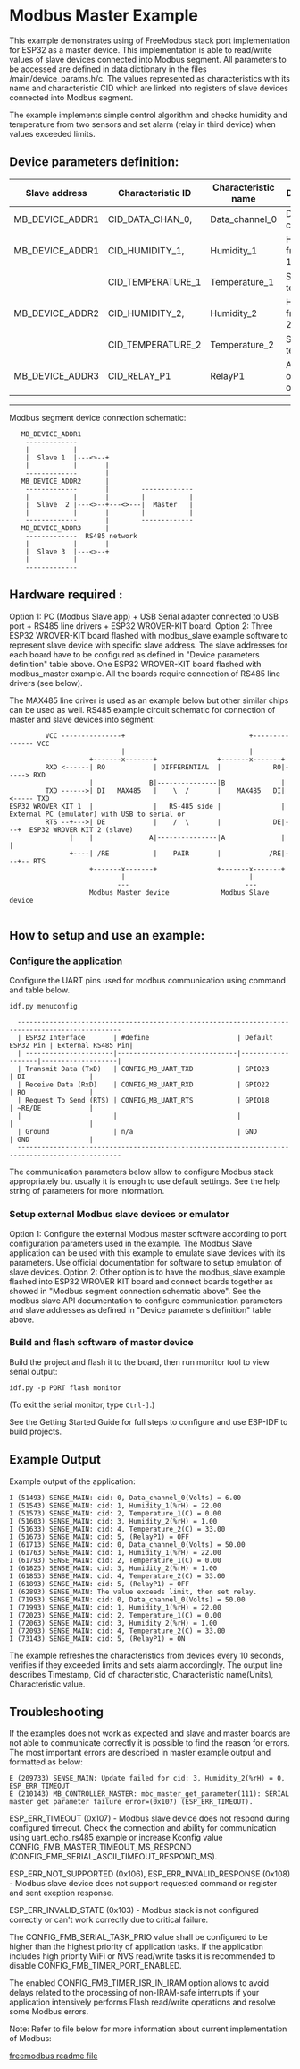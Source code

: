 # Modbus Master Example

This example demonstrates using of FreeModbus stack port implementation for ESP32 as a master device. 
This implementation is able to read/write values of slave devices connected into Modbus segment. All parameters to be accessed are defined in data dictionary in the files /main/device_params.h/c.
The values represented as characteristics with its name and characteristic CID which are linked into registers of slave devices connected into Modbus segment. 

The example implements simple control algorithm  and checks humidity and temperature from two sensors and set alarm (relay in third device) when values exceeded limits. 

Device parameters definition:
--------------------------------------------------------------------------------------------------
| Slave address       | Characteristic ID    | Characteristic name  | Description                |
| --------------------|----------------------|----------------------|----------------------------|
| MB_DEVICE_ADDR1     | CID_DATA_CHAN_0,     | Data_channel_0       | Data channel 1             |
| MB_DEVICE_ADDR1     | CID_HUMIDITY_1,      | Humidity_1           | Humidity from sensor 1     |
|                     | CID_TEMPERATURE_1    | Temperature_1        | Sensor 1 temperature       |
| MB_DEVICE_ADDR2     | CID_HUMIDITY_2,      | Humidity_2           | Humidity from sensor 2     |
|                     | CID_TEMPERATURE_2    | Temperature_2        | Sensor 2 temperature       |
| MB_DEVICE_ADDR3     | CID_RELAY_P1         | RelayP1              | Alarm Relay outputs on/off |
--------------------------------------------------------------------------------------------------

Modbus segment device connection schematic:
```
   MB_DEVICE_ADDR1
    -------------
    |           |   
    |  Slave 1  |---<>--+
    |           |       |
    -------------       |
   MB_DEVICE_ADDR2      |
    -------------       |        -------------
    |           |       |        |           |
    |  Slave  2 |---<>--+---<>---|  Master   |
    |           |       |        |           |
    -------------       |        -------------
   MB_DEVICE_ADDR3      |
    -------------  RS485 network
    |           |       |
    |  Slave 3  |---<>--+
    |           |
    -------------
```
    
## Hardware required :
Option 1:
PC (Modbus Slave app) + USB Serial adapter connected to USB port + RS485 line drivers + ESP32 WROVER-KIT board. 
Option 2:
Three ESP32 WROVER-KIT board flashed with modbus_slave example software to represent slave device with specific slave address. The slave addresses for each board have to be configured as defined in "Device parameters definition" table above.
One ESP32 WROVER-KIT board flashed with modbus_master example. All the boards require connection of RS485 line drivers (see below).

The MAX485 line driver is used as an example below but other similar chips can be used as well.
RS485 example circuit schematic for connection of master and slave devices into segment:
```
         VCC ---------------+                               +--------------- VCC
                            |                               |
                    +-------x-------+               +-------x-------+
         RXD <------| RO            | DIFFERENTIAL  |             RO|-----> RXD
                    |              B|---------------|B              |
         TXD ------>| DI   MAX485   |    \  /       |    MAX485   DI|<----- TXD
ESP32 WROVER KIT 1  |               |   RS-485 side |               |      External PC (emulator) with USB to serial or
         RTS --+--->| DE            |    /  \       |             DE|---+  ESP32 WROVER KIT 2 (slave)     
               |    |              A|---------------|A              |   |
               +----| /RE           |    PAIR       |            /RE|---+-- RTS
                    +-------x-------+               +-------x-------+
                            |                               |
                           ---                             --- 
                    Modbus Master device             Modbus Slave device
                           
```

## How to setup and use an example:

### Configure the application
Configure the UART pins used for modbus communication using command and table below.
```
idf.py menuconfig
```

```
  ------------------------------------------------------------------------------------------------
  | ESP32 Interface       | #define                      | Default ESP32 Pin | External RS485 Pin|
  | ----------------------|------------------------------|-------------------|-------------------|
  | Transmit Data (TxD)   | CONFIG_MB_UART_TXD           | GPIO23            | DI                |
  | Receive Data (RxD)    | CONFIG_MB_UART_RXD           | GPIO22            | RO                | 
  | Request To Send (RTS) | CONFIG_MB_UART_RTS           | GPIO18            | ~RE/DE            |
  |                       |                              |                   |                   |
  | Ground                | n/a                          | GND               | GND               |
  ------------------------------------------------------------------------------------------------
```
The communication parameters below allow to configure Modbus stack appropriately but usually it is enough to use default settings.
See the help string of parameters for more information.

### Setup external Modbus slave devices or emulator
Option 1:
Configure the external Modbus master software according to port configuration parameters used in the example. The Modbus Slave application can be used with this example to emulate slave devices with its parameters. Use official documentation for software to setup emulation of slave devices.
Option 2:
Other option is to have the modbus_slave example flashed into ESP32 WROVER KIT board and connect boards together as showed in "Modbus segment connection schematic above". See the modbus slave API documentation to configure communication parameters and slave addresses as defined in "Device parameters definition" table above.

### Build and flash software of master device
Build the project and flash it to the board, then run monitor tool to view serial output:
```
idf.py -p PORT flash monitor
```

(To exit the serial monitor, type ``Ctrl-]``.)

See the Getting Started Guide for full steps to configure and use ESP-IDF to build projects.

## Example Output
Example output of the application:
```
I (51493) SENSE_MAIN: cid: 0, Data_channel_0(Volts) = 6.00
I (51543) SENSE_MAIN: cid: 1, Humidity_1(%rH) = 22.00
I (51573) SENSE_MAIN: cid: 2, Temperature_1(C) = 0.00
I (51603) SENSE_MAIN: cid: 3, Humidity_2(%rH) = 1.00
I (51633) SENSE_MAIN: cid: 4, Temperature_2(C) = 33.00
I (51673) SENSE_MAIN: cid: 5, (RelayP1) = OFF
I (61713) SENSE_MAIN: cid: 0, Data_channel_0(Volts) = 50.00
I (61763) SENSE_MAIN: cid: 1, Humidity_1(%rH) = 22.00
I (61793) SENSE_MAIN: cid: 2, Temperature_1(C) = 0.00
I (61823) SENSE_MAIN: cid: 3, Humidity_2(%rH) = 1.00
I (61853) SENSE_MAIN: cid: 4, Temperature_2(C) = 33.00
I (61893) SENSE_MAIN: cid: 5, (RelayP1) = OFF
I (62893) SENSE_MAIN: The value exceeds limit, then set relay.
I (71953) SENSE_MAIN: cid: 0, Data_channel_0(Volts) = 50.00
I (71993) SENSE_MAIN: cid: 1, Humidity_1(%rH) = 22.00
I (72023) SENSE_MAIN: cid: 2, Temperature_1(C) = 0.00
I (72063) SENSE_MAIN: cid: 3, Humidity_2(%rH) = 1.00
I (72093) SENSE_MAIN: cid: 4, Temperature_2(C) = 33.00
I (73143) SENSE_MAIN: cid: 5, (RelayP1) = ON

```
The example refreshes the characteristics from devices every 10 seconds, verifies if they exceeded limits and sets alarm accordingly. The output line describes Timestamp, Cid of characteristic, Characteristic name(Units), Characteristic value.

## Troubleshooting

If the examples does not work as expected and slave and master boards are not able to communicate correctly it is possible to find the reason for errors.
The most important errors are described in master example output and formatted as below:

```
E (209733) SENSE_MAIN: Update failed for cid: 3, Humidity_2(%rH) = 0, ESP_ERR_TIMEOUT
E (210143) MB_CONTROLLER_MASTER: mbc_master_get_parameter(111): SERIAL master get parameter failure error=(0x107) (ESP_ERR_TIMEOUT).
```

ESP_ERR_TIMEOUT (0x107) - Modbus slave device does not respond during configured timeout. Check the connection and ability for communication using uart_echo_rs485 example or increase
Kconfig value CONFIG_FMB_MASTER_TIMEOUT_MS_RESPOND (CONFIG_FMB_SERIAL_ASCII_TIMEOUT_RESPOND_MS).

ESP_ERR_NOT_SUPPORTED (0x106), ESP_ERR_INVALID_RESPONSE (0x108) - Modbus slave device does not support requested command or register and sent exeption response. 

ESP_ERR_INVALID_STATE (0x103) - Modbus stack is not configured correctly or can't work correctly due to critical failure.

The CONFIG_FMB_SERIAL_TASK_PRIO value shall be configured to be higher than the highest priority of application tasks. If the application includes high priority WiFi or NVS read/write tasks it is recommended to disable CONFIG_FMB_TIMER_PORT_ENABLED. 

The enabled CONFIG_FMB_TIMER_ISR_IN_IRAM option allows to avoid delays related to the processing of non-IRAM-safe interrupts if your application intensively performs Flash read/write operations and resolve some Modbus errors.

Note: Refer to file below for more information about current implementation of Modbus:

[freemodbus readme file](../../../components/freemodbus/README.rst)
